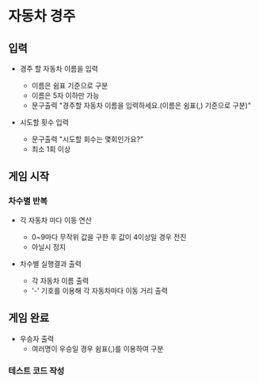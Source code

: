 # 자동차 경주

## 입력
- 경주 할 자동차 이름을 입력
  - 이름은 쉼표 기준으로 구분
  - 이름은 5자 이하만 가능
  - 문구출력 "경주할 자동차 이름을 입력하세요.(이름은 쉼표(,) 기준으로 구분)"


- 시도할 횟수 입력
  - 문구출력 "시도할 회수는 몇회인가요?"
  - 최소 1회 이상

## 게임 시작
### 차수별 반복

- 각 자동차 마다 이동 연산
  - 0~9마다 무작위 값을 구한 후 값이 4이상일 경우 전진
  - 아닐시 정지


- 차수별 실행결과 출력
  - 각 자동차 이름 출력
  - '-' 기호를 이용해 각 자동차마다 이동 거리 출력

## 게임 완료
- 우승자 출력
  - 여러명이 우승일 경우 쉼표(,)를 이용하여 구분

### 테스트 코드 작성
